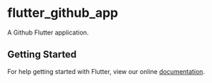 # flutter_github_app

A Github Flutter application.

## Getting Started

For help getting started with Flutter, view our online
[documentation](https://flutter.io/).
